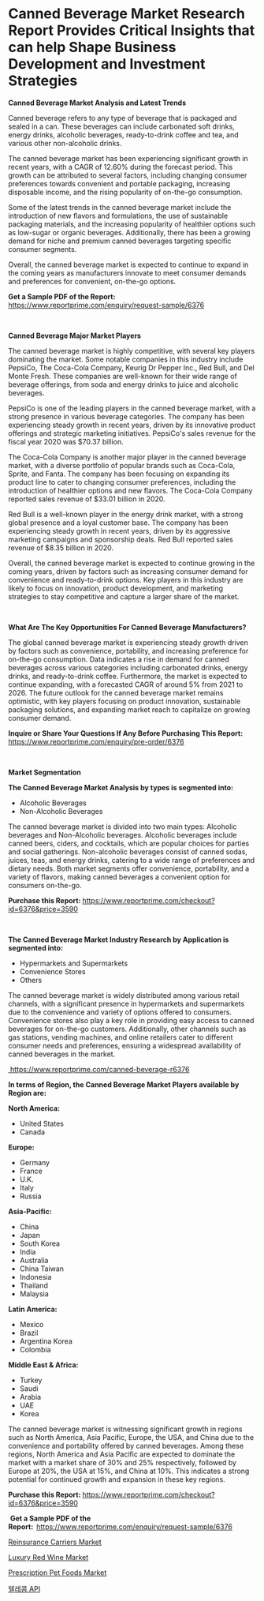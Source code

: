 <p><h1>Canned Beverage Market Research Report Provides Critical Insights that can help Shape Business Development and Investment Strategies</h1></p><p><strong>Canned Beverage Market Analysis and Latest Trends</strong></p>
<p><p>Canned beverage refers to any type of beverage that is packaged and sealed in a can. These beverages can include carbonated soft drinks, energy drinks, alcoholic beverages, ready-to-drink coffee and tea, and various other non-alcoholic drinks.</p><p>The canned beverage market has been experiencing significant growth in recent years, with a CAGR of 12.60% during the forecast period. This growth can be attributed to several factors, including changing consumer preferences towards convenient and portable packaging, increasing disposable income, and the rising popularity of on-the-go consumption.</p><p>Some of the latest trends in the canned beverage market include the introduction of new flavors and formulations, the use of sustainable packaging materials, and the increasing popularity of healthier options such as low-sugar or organic beverages. Additionally, there has been a growing demand for niche and premium canned beverages targeting specific consumer segments.</p><p>Overall, the canned beverage market is expected to continue to expand in the coming years as manufacturers innovate to meet consumer demands and preferences for convenient, on-the-go options.</p></p>
<p><strong>Get a Sample PDF of the Report:&nbsp;</strong> <a href="https://www.reportprime.com/enquiry/request-sample/6376">https://www.reportprime.com/enquiry/request-sample/6376</a></p>
<p>&nbsp;</p>
<p><strong>Canned Beverage Major Market Players</strong></p>
<p><p>The canned beverage market is highly competitive, with several key players dominating the market. Some notable companies in this industry include PepsiCo, The Coca-Cola Company, Keurig Dr Pepper Inc., Red Bull, and Del Monte Fresh. These companies are well-known for their wide range of beverage offerings, from soda and energy drinks to juice and alcoholic beverages.</p><p>PepsiCo is one of the leading players in the canned beverage market, with a strong presence in various beverage categories. The company has been experiencing steady growth in recent years, driven by its innovative product offerings and strategic marketing initiatives. PepsiCo's sales revenue for the fiscal year 2020 was $70.37 billion.</p><p>The Coca-Cola Company is another major player in the canned beverage market, with a diverse portfolio of popular brands such as Coca-Cola, Sprite, and Fanta. The company has been focusing on expanding its product line to cater to changing consumer preferences, including the introduction of healthier options and new flavors. The Coca-Cola Company reported sales revenue of $33.01 billion in 2020.</p><p>Red Bull is a well-known player in the energy drink market, with a strong global presence and a loyal customer base. The company has been experiencing steady growth in recent years, driven by its aggressive marketing campaigns and sponsorship deals. Red Bull reported sales revenue of $8.35 billion in 2020.</p><p>Overall, the canned beverage market is expected to continue growing in the coming years, driven by factors such as increasing consumer demand for convenience and ready-to-drink options. Key players in this industry are likely to focus on innovation, product development, and marketing strategies to stay competitive and capture a larger share of the market.</p></p>
<p>&nbsp;</p>
<p><strong>What Are The Key Opportunities For Canned Beverage Manufacturers?</strong></p>
<p><p>The global canned beverage market is experiencing steady growth driven by factors such as convenience, portability, and increasing preference for on-the-go consumption. Data indicates a rise in demand for canned beverages across various categories including carbonated drinks, energy drinks, and ready-to-drink coffee. Furthermore, the market is expected to continue expanding, with a forecasted CAGR of around 5% from 2021 to 2026. The future outlook for the canned beverage market remains optimistic, with key players focusing on product innovation, sustainable packaging solutions, and expanding market reach to capitalize on growing consumer demand.</p></p>
<p><strong>Inquire or Share Your Questions If Any Before Purchasing This Report:</strong> <a href="https://www.reportprime.com/enquiry/pre-order/6376">https://www.reportprime.com/enquiry/pre-order/6376</a></p>
<p>&nbsp;</p>
<p><strong>Market Segmentation</strong></p>
<p><strong>The Canned Beverage Market Analysis by types is segmented into:</strong></p>
<p><ul><li>Alcoholic Beverages</li><li>Non-Alcoholic Beverages</li></ul></p>
<p><p>The canned beverage market is divided into two main types: Alcoholic beverages and Non-Alcoholic beverages. Alcoholic beverages include canned beers, ciders, and cocktails, which are popular choices for parties and social gatherings. Non-alcoholic beverages consist of canned sodas, juices, teas, and energy drinks, catering to a wide range of preferences and dietary needs. Both market segments offer convenience, portability, and a variety of flavors, making canned beverages a convenient option for consumers on-the-go.</p></p>
<p><strong>Purchase this Report:&nbsp;</strong><a href="https://www.reportprime.com/checkout?id=6376&price=3590">https://www.reportprime.com/checkout?id=6376&price=3590</a></p>
<p>&nbsp;</p>
<p><strong>The Canned Beverage Market Industry Research by Application is segmented into:</strong></p>
<p><ul><li>Hypermarkets and Supermarkets</li><li>Convenience Stores</li><li>Others</li></ul></p>
<p><p>The canned beverage market is widely distributed among various retail channels, with a significant presence in hypermarkets and supermarkets due to the convenience and variety of options offered to consumers. Convenience stores also play a key role in providing easy access to canned beverages for on-the-go customers. Additionally, other channels such as gas stations, vending machines, and online retailers cater to different consumer needs and preferences, ensuring a widespread availability of canned beverages in the market.</p></p>
<p><a href="https://www.reportprime.com/canned-beverage-r6376">&nbsp;https://www.reportprime.com/canned-beverage-r6376</a></p>
<p><strong>In terms of Region, the Canned Beverage Market Players available by Region are:</strong></p>
<p>
    <p> <strong> North America: </strong>
        <ul>
            <li>United States</li>
            <li>Canada</li>
        </ul>
        </p> 
    <p> <strong> Europe: </strong>
        <ul>
            <li>Germany</li>
            <li>France</li>
            <li>U.K.</li>
            <li>Italy</li>
            <li>Russia</li>
        </ul>
        </p> 
    <p> <strong> Asia-Pacific: </strong>
        <ul>
            <li>China</li>
            <li>Japan</li>
            <li>South Korea</li>
            <li>India</li>
            <li>Australia</li>
            <li>China Taiwan</li>
            <li>Indonesia</li>
            <li>Thailand</li>
            <li>Malaysia</li>
        </ul>
        </p> 
    <p> <strong> Latin America: </strong>
        <ul>
            <li>Mexico</li>
            <li>Brazil</li>
            <li>Argentina Korea</li>
            <li>Colombia</li>
        </ul>
        </p> 
    <p> <strong> Middle East & Africa: </strong>
        <ul>
            <li>Turkey</li>
            <li>Saudi</li>
            <li>Arabia</li>
            <li>UAE</li>
            <li>Korea</li>
        </ul>
    </p>
    </p>
<p><p>The canned beverage market is witnessing significant growth in regions such as North America, Asia Pacific, Europe, the USA, and China due to the convenience and portability offered by canned beverages. Among these regions, North America and Asia Pacific are expected to dominate the market with a market share of 30% and 25% respectively, followed by Europe at 20%, the USA at 15%, and China at 10%. This indicates a strong potential for continued growth and expansion in these key regions.</p></p>
<p><strong>Purchase this Report: </strong><a href="https://www.reportprime.com/checkout?id=6376&price=3590">https://www.reportprime.com/checkout?id=6376&price=3590</a></p>
<p>&nbsp;<strong>Get a Sample PDF of the Report:&nbsp;&nbsp;</strong><a href="https://www.reportprime.com/enquiry/request-sample/6376">https://www.reportprime.com/enquiry/request-sample/6376</a></p>
<p><strong></strong></p>
<p><p><a href="https://issuu.com/reportprime-2/docs/reinsurance-carriers-market-size-2030.pptx">Reinsurance Carriers Market</a></p><p><a href="https://github.com/mahnoor2003/Market-Research-Report-List-3/blob/main/luxury-red-wine-market.md">Luxury Red Wine Market</a></p><p><a href="https://github.com/juancolorado15/Market-Research-Report-List-2/blob/main/prescription-pet-foods-market.md">Prescription Pet Foods Market</a></p><p><a href="https://github.com/fernandotryO5lson96765/Market-Research-Report-List-1/blob/main/649535117422.md">텔레콤 API</a></p></p>